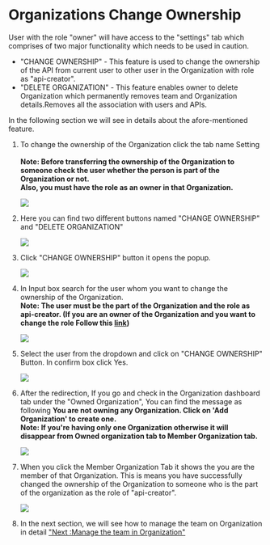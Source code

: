 Organizations Change Ownership
==============================

User with the role "owner" will have access to the "settings" tab which
comprises of two major functionality which needs to be used in caution.

-   "CHANGE OWNERSHIP" - This feature is used to change the ownership of
    the API from current user to other user in the Organization with
    role as "api-creator".
-   "DELETE ORGANIZATION" - This feature enables owner to delete
    Organization which permanently removes team and Organization
    details.Removes all the association with users and APIs.

In the following section we will see in details about the
afore-mentioned feature.

1.  To change the ownership of the Organization click the tab name
    Setting    
    **Note: Before transferring the ownership of the Organization to
    someone check the user whether the person is part of the
    Organization or not.  
    Also, you must have the role as an owner in that Organization.**

    ![](../images/dashboard/organization/ownership_update_01.png)

2.  Here you can find two different buttons named "CHANGE OWNERSHIP" and
    "DELETE ORGANIZATION"

    ![](../images/dashboard/organization/ownership_update_02.png)

3.  Click "CHANGE OWNERSHIP" button it opens the popup.

    ![](../images/dashboard/organization/ownership_update_03.png)

4.  In Input box search for the user whom you want to change the
    ownership of the Organization.    
    **Note: The user must be the part of the Organization and the role
    as api-creator. (If you are an owner of the Organization and you
    want to change the role Follow this
    [link](organizations_user_roles))**

    ![](../images/dashboard/organization/ownership_update_04.png)

5.  Select the user from the dropdown and click on "CHANGE OWNERSHIP"
    Button. In confirm box click Yes.

    ![](../images/dashboard/organization/ownership_update_05.png)

6.  After the redirection, If you go and check in the Organization
    dashboard tab under the "Owned Organization", You can find the
    message as following **You are not owning any Organization. Click on
    'Add Organization' to create one.**    
    **Note: If you're having only one Organization otherwise it will
    disappear from Owned organization tab to Member Organization tab.**

    ![](../images/dashboard/organization/ownership_update_06.png)

7.  When you click the Member Organization Tab it shows the you are the
    member of that Organization. This is means you have successfully
    changed the ownership of the Organization to someone who is the part
    of the organization as the role of "api-creator".

    ![](../images/dashboard/organization/ownership_update_07.png)

8.  In the next section, we will see how to manage the team on
    Organization in detail ["Next :Manage the team in
    Organization"](organizations_create_team)